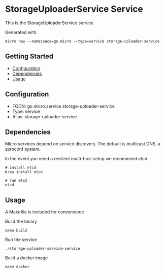 # StorageUploaderService Service

This is the StorageUploaderService service

Generated with

```
micro new --namespace=go.micro --type=service storage-uploader-service
```

## Getting Started

- [Configuration](#configuration)
- [Dependencies](#dependencies)
- [Usage](#usage)

## Configuration

- FQDN: go.micro.service.storage-uploader-service
- Type: service
- Alias: storage-uploader-service

## Dependencies

Micro services depend on service discovery. The default is multicast DNS, a zeroconf system.

In the event you need a resilient multi-host setup we recommend etcd.

```
# install etcd
brew install etcd

# run etcd
etcd
```

## Usage

A Makefile is included for convenience

Build the binary

```
make build
```

Run the service
```
./storage-uploader-service-service
```

Build a docker image
```
make docker
```